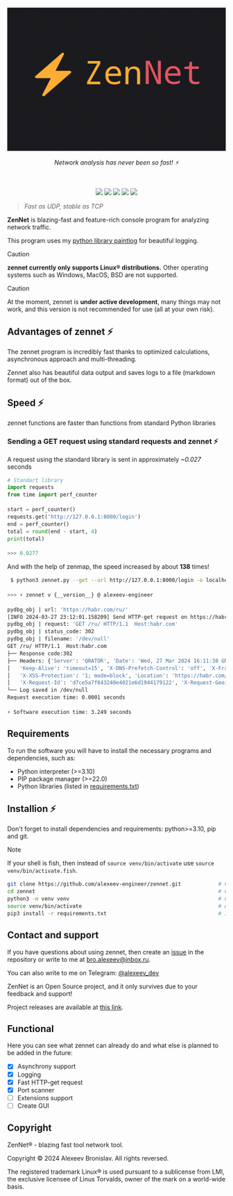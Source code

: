 <p align="center">
    <img src="extra/zennet.png">
</p>

<p align="center"><i>Network analysis has never been so fast! ⚡️</i></p>
<br>
<p align="center">
    <img src="https://img.shields.io/github/languages/top/alexeev-engineer/zennet?style=for-the-badge">
    <img src="https://img.shields.io/github/languages/count/alexeev-engineer/zennet?style=for-the-badge">
    <img src="https://img.shields.io/github/stars/alexeev-engineer/zennet?style=for-the-badge">
    <img src="https://img.shields.io/github/issues/alexeev-engineer/zennet?style=for-the-badge">
    <img src="https://img.shields.io/github/last-commit/alexeev-engineer/zennet?style=for-the-badge">
    </br>
</p>

 > *Fast as UDP, stable as TCP*

**ZenNet** is blazing-fast and feature-rich console program for analyzing network traffic.

This program uses my [python library paintlog](https://github.com/alexeev-engineer/paintlog) for beautiful logging.

> [!CAUTION]
> **zennet currently only supports Linux® distributions.** Other operating systems such as Windows, MacOS, BSD are not supported.

> [!CAUTION]
> At the moment, zennet is **under active development**, many things may not work, and this version is not recommended for use (all at your own risk).

## Advantages of zennet ⚡️
The zennet program is incredibly fast thanks to optimized calculations, asynchronous approach and multi-threading. 

Zennet also has beautiful data output and saves logs to a file (markdown format) out of the box.

## Speed ⚡️
zennet functions are faster than functions from standard Python libraries

### Sending a GET request using standard requests and zennet ⚡️
A request using the standard library is sent in approximately *~0.027* seconds

```python
# Standart library
import requests
from time import perf_counter

start = perf_counter()
requests.get('http://127.0.0.1:8000/login')
end = perf_counter()
total = round(end - start, 4)
print(total)

>>> 0.0277
```

And with the help of zenmap, the speed increased by about **138** times!

```bash
 $ python3 zennet.py --get --url http://127.0.0.1:8000/login -o localhost_login_zennet.md

>>> ⚡ zennet v {__version__} @ alexeev-engineer

pydbg_obj | url: 'https://habr.com/ru/'
[INFO 2024-03-27 23:12:01.158209] Send HTTP-get request on https://habr.com/ru/
pydbg_obj | request: 'GET /ru/ HTTP/1.1  Host:habr.com'
pydbg_obj | status_code: 302
pydbg_obj | filename: '/dev/null'
GET /ru/ HTTP/1.1  Host:habr.com
├── Response code:302
├── Headers: {'Server': 'QRATOR', 'Date': 'Wed, 27 Mar 2024 16:11:38 GMT', 'Content-Type': 'text/plain; charset=utf-8', 'Content-Length': '47', 'Connection': 'keep-alive',
│   'Keep-Alive': 'timeout=15', 'X-DNS-Prefetch-Control': 'off', 'X-Frame-Options': 'SAMEORIGIN', 'X-Download-Options': 'noopen', 'X-Content-Type-Options': 'nosniff',
│   'X-XSS-Protection': '1; mode=block', 'Location': 'https://habr.com/ru/feed/', 'Vary': 'Accept', 'Strict-Transport-Security': 'max-age=31536000; includeSubDomains',
│   'X-Request-Id': 'd7ce5a7f643240e4021e6d1944179122', 'X-Request-Geoip-Country-Code': 'RU', 'X-Request-Detected-Device': 'desktop'}
└── Log saved in /dev/null
Request execution time: 0.0001 seconds

⚡ Software execution time: 3.249 seconds
```

## Requirements
To run the software you will have to install the necessary programs and dependencies, such as:

 + Python interpreter (>=3.10)
 + PIP package manager (>=22.0)
 + Python libraries (listed in [requirements.txt](./requirements.txt))

## Installion ⚡️
Don't forget to install dependencies and requirements: python>=3.10, pip and git.

> [!NOTE]
> If your shell is fish, then instead of `source venv/bin/activate` use `source venv/bin/activate.fish`.

```bash
git clone https://github.com/alexeev-engineer/zennet.git 			# Clone repo
cd zennet															# Change directory
python3 -m venv venv												# Create virtual environment
source venv/bin/activate											# Activate venv
pip3 install -r requirements.txt									# Install requirements.
```

## Contact and support
If you have questions about using zennet, then create an [issue](https://github.com/alexeev-engineer/zennet/issues/new) in the repository or write to me at bro.alexeev@inbox.ru.

You can also write to me on Telegram: [@alexeev_dev](https://t.me/alexeev_dev)

ZenNet is an Open Source project, and it only survives due to your feedback and support!

Project releases are available at [this link](https://github.com/alexeev-engineer/zennet/releases).

## Functional
Here you can see what zennet can already do and what else is planned to be added in the future:

 - [x] Asynchrony support
 - [x] Logging
 - [x] Fast HTTP-get request
 - [x] Port scanner
 - [ ] Extensions support
 - [ ] Create GUI

## Copyright
ZenNet® - blazing fast tool network tool.

Copyright © 2024 Alexeev Bronislav. All rights reversed.

The registered trademark Linux® is used pursuant to a sublicense from LMI, the exclusive licensee of Linus Torvalds, owner of the mark on a world-wide basis.
